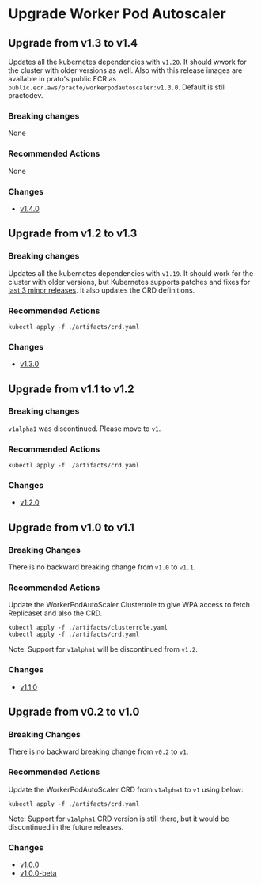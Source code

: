# Upgrade Worker Pod Autoscaler

## Upgrade from v1.3 to v1.4
Updates all the kubernetes dependencies with `v1.20`. It should wwork for the cluster with older versions as well. Also with this release images are available in prato's public ECR as `public.ecr.aws/practo/workerpodautoscaler:v1.3.0`. Default is still practodev.

### Breaking changes
None

### Recommended Actions
None

### Changes
- [v1.4.0](https://github.com/practo/k8s-worker-pod-autoscaler/releases/tag/v1.4.0)

## Upgrade from v1.2 to v1.3

### Breaking changes
Updates all the kubernetes dependencies with `v1.19`. It should work for the cluster with older versions, but Kubernetes supports patches and fixes for [last 3 minor releases](https://kubernetes.io/docs/setup/release/version-skew-policy/). It also updates the CRD definitions.

### Recommended Actions
```
kubectl apply -f ./artifacts/crd.yaml
```
### Changes
- [v1.3.0](https://github.com/practo/k8s-worker-pod-autoscaler/releases/tag/v1.3.0)


## Upgrade from v1.1 to v1.2

### Breaking changes
`v1alpha1` was discontinued. Please move to `v1`.

### Recommended Actions
```
kubectl apply -f ./artifacts/crd.yaml
```
### Changes
- [v1.2.0](https://github.com/practo/k8s-worker-pod-autoscaler/releases/tag/v1.2.0)

## Upgrade from v1.0 to v1.1

### Breaking Changes
There is no backward breaking change from `v1.0` to `v1.1`.

### Recommended Actions
Update the WorkerPodAutoScaler Clusterrole to give WPA access to fetch Replicaset and also the CRD.
```
kubectl apply -f ./artifacts/clusterrole.yaml
kubectl apply -f ./artifacts/crd.yaml
```

Note: Support for `v1alpha1` will be discontinued from `v1.2`.

### Changes
- [v1.1.0](https://github.com/practo/k8s-worker-pod-autoscaler/releases/tag/v1.1.0)

## Upgrade from v0.2 to v1.0

### Breaking Changes
There is no backward breaking change from `v0.2` to `v1`.

### Recommended Actions
Update the WorkerPodAutoScaler CRD from `v1alpha1` to `v1` using below:
```
kubectl apply -f ./artifacts/crd.yaml
```

Note: Support for `v1alpha1` CRD version is still there, but it would be discontinued in the future releases.

### Changes
- [v1.0.0](https://github.com/practo/k8s-worker-pod-autoscaler/releases/tag/v1.0.0)
- [v1.0.0-beta](https://github.com/practo/k8s-worker-pod-autoscaler/releases/tag/v1.0.0-beta)
